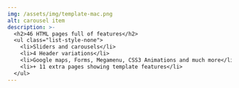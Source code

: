 ```yaml
---
img: /assets/img/template-mac.png
alt: carousel item
description: >-
  <h2>46 HTML pages full of features</h2>
  <ul class="list-style-none">
    <li>Sliders and carousels</li>
    <li>4 Header variations</li>
    <li>Google maps, Forms, Megamenu, CSS3 Animations and much more</li>
    <li>+ 11 extra pages showing template features</li>
  </ul>
---
```

